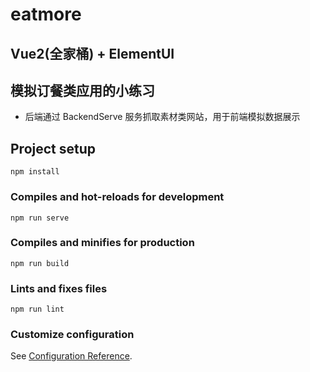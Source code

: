 # eatmore

## Vue2(全家桶) + ElementUI

## 模拟订餐类应用的小练习
- 后端通过 BackendServe 服务抓取素材类网站，用于前端模拟数据展示

## Project setup
```
npm install
```

### Compiles and hot-reloads for development
```
npm run serve
```

### Compiles and minifies for production
```
npm run build
```

### Lints and fixes files
```
npm run lint
```

### Customize configuration
See [Configuration Reference](https://cli.vuejs.org/config/).
